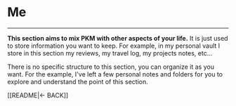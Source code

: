 # Me
---
**This section aims to mix PKM with other aspects of your life.** It is just used to store information you want to keep. For example, in my personal vault I store in this section my reviews, my travel log, my projects notes, etc...

There is no specific structure to this section, you can organize it as you want. For the example, I've left a few personal notes and folders for you to explore and understand the point of this section.



[[README|<- BACK]]